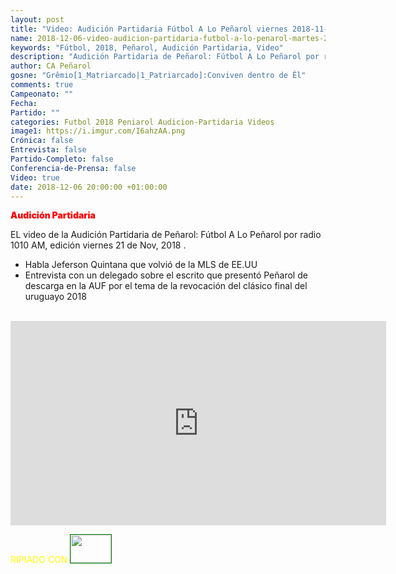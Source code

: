 ```yaml
---
layout: post
title: "Video: Audición Partidaria Fútbol A Lo Peñarol viernes 2018-11-21 por 1010 AM"
name: 2018-12-06-video-audicion-partidaria-futbol-a-lo-penarol-martes-2018-11-21.markdown
keywords: "Fútbol, 2018, Peñarol, Audición Partidaria, Video"
description: "Audición Partidaria de Peñarol: Fútbol A Lo Peñarol por radio 1010 AM, edición del viernes 21 de Nov. Habla Jefferson Quintana que volvió de la MLS de EE.UU"
author: CA Peñarol
gosne: "Grêmio[1_Matriarcado|1_Patriarcado]:Conviven dentro de Êl"
comments: true
Campeonato: ""
Fecha:
Partido: ""
categories: Futbol 2018 Peniarol Audicion-Partidaria Videos
image1: https://i.imgur.com/I6ahzAA.png
Crónica: false
Entrevista: false
Partido-Completo: false
Conferencia-de-Prensa: false
Video: true
date: 2018-12-06 20:00:00 +01:00:00
---
```

<!---
Campeonato: <span>{{ page.Campeonato }}</span><br>
Fecha: <span>{{ page.Fecha }}</span><br>
Encuentro: <span>{{ page.Partido }}</span><br>-->
<span style="color:red;font-weight:900">Audición Partidaria</span>

EL video de la Audición Partidaria de Peñarol: Fútbol A Lo Peñarol por radio 1010 AM, edición viernes 21 de Nov, 2018 .

 - Habla Jeferson Quintana que volvió de la MLS de EE.UU
 - Entrevista con un delegado sobre el escrito que presentó Peñarol de descarga en la AUF por el tema de la revocación del clásico final del uruguayo 2018


<br>

<iframe width="601" height="327" src="https://www.youtube.com/embed/Mxs6PzMo5vU" frameborder="0" allow="accelerometer; autoplay; encrypted-media; gyroscope; picture-in-picture" allowfullscreen></iframe>

<br>

<span style="color:yellow;">RIPIADO CON</span> <a href="http://ffmpeg.org"><img src="{{ site.url }}/images/ffmpeg.png" width="65px" height="45px" style="border:1px solid green;"></a>
